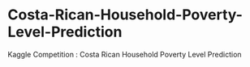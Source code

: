 # Costa-Rican-Household-Poverty-Level-Prediction
Kaggle Competition : Costa Rican Household Poverty Level Prediction
